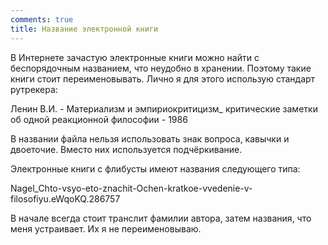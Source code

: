 ```yaml
---
comments: true
title: Название электронной книги
---
```


В Интернете зачастую электронные книги можно найти с беспорядочным названием, что неудобно в хранении. Поэтому такие книги стоит переименовывать. Лично я для этого использую стандарт рутрекера:

Ленин В.И. - Материализм и эмпириокритицизм_ критические заметки об одной реакционной философии - 1986

В названии файла нельзя использовать знак вопроса, кавычки и двоеточие. Вместо них используется подчёркивание.

Электронные книги с флибусты имеют названия следующего типа:

Nagel_Chto-vsyo-eto-znachit-Ochen-kratkoe-vvedenie-v-filosofiyu.eWqoKQ.286757

В начале всегда стоит транслит фамилии автора, затем названия, что меня устраивает. Их я не переименовываю.